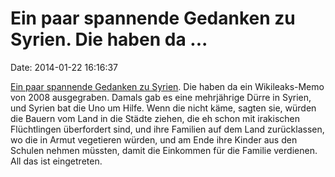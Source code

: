Ein paar spannende Gedanken zu Syrien. Die haben da \...
========================================================

Date: 2014-01-22 16:16:37

[Ein paar spannende Gedanken zu
Syrien](http://www.nytimes.com/2014/01/22/opinion/friedman-wikileaks-drought-and-syria.html).
Die haben da ein Wikileaks-Memo von 2008 ausgegraben. Damals gab es eine
mehrjährige Dürre in Syrien, und Syrien bat die Uno um Hilfe. Wenn die
nicht käme, sagten sie, würden die Bauern vom Land in die Städte ziehen,
die eh schon mit irakischen Flüchtlingen überfordert sind, und ihre
Familien auf dem Land zurücklassen, wo die in Armut vegetieren würden,
und am Ende ihre Kinder aus den Schulen nehmen müssten, damit die
Einkommen für die Familie verdienen. All das ist eingetreten.
